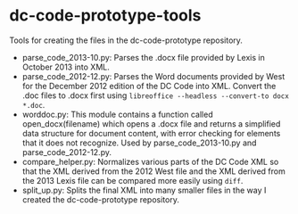 dc-code-prototype-tools
=======================

Tools for creating the files in the dc-code-prototype repository.

* parse_code_2013-10.py: Parses the .docx file provided by Lexis in October 2013 into XML.
* parse_code_2012-12.py: Parses the Word documents provided by West for the December 2012 edition of the DC Code into XML. Convert the .doc files to .docx first using `libreoffice --headless --convert-to docx *.doc`.
* worddoc.py: This module contains a function called open_docx(filename) which opens a .docx file and returns a simplified data structure for document content, with error checking for elements that it does not recognize. Used by parse_code_2013-10.py and parse_code_2012-12.py.
* compare_helper.py: Normalizes various parts of the DC Code XML so that the XML derived from the 2012 West file and the XML derived from the 2013 Lexis file can be compared more easily using `diff`.
* split_up.py: Splits the final XML into many smaller files in the way I created the dc-code-prototype repository.
